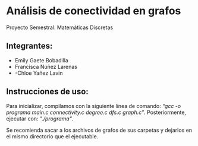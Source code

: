 # Análisis de conectividad en grafos

Proyecto Semestral: Matemáticas Discretas

## Integrantes:
- Emily Gaete Bobadilla
- Francisca Núñez Larenas
- -Chloe Yañez Lavin

## Instrucciones de uso:

Para inicializar, compilamos con la siguiente línea de comando: *“gcc -o programa main.c connectivity.c degree.c dfs.c graph.c”*.
Posteriormente, ejecutar con: *"./programa"*.

Se recomienda sacar a los archivos de grafos de sus carpetas y dejarlos en el mismo directorio que el ejecutable.

